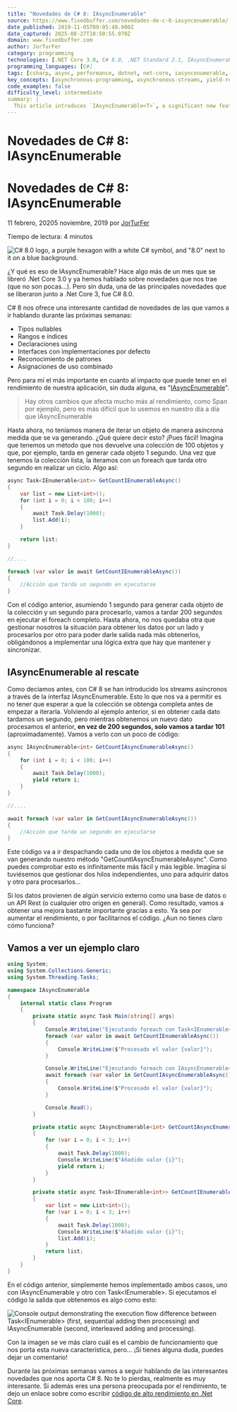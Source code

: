 ```yaml
---
title: "Novedades de C# 8: IAsyncEnumerable"
source: https://www.fixedbuffer.com/novedades-de-c-8-iasyncenumerable/
date_published: 2019-11-05T09:05:48.000Z
date_captured: 2025-08-27T10:50:55.970Z
domain: www.fixedbuffer.com
author: JorTurFer
category: programming
technologies: [.NET Core 3.0, C# 8.0, .NET Standard 2.1, IAsyncEnumerable, IEnumerable, Task, "Span<T>", Entity Framework Core 3.0, API Rest]
programming_languages: [C#]
tags: [csharp, async, performance, dotnet, net-core, iasyncenumerable, asynchronous-streams, yield, iteration, new-features]
key_concepts: [asynchronous-programming, asynchronous-streams, yield-return, performance-optimization, lazy-evaluation, iterators, task-based-asynchronous-pattern]
code_examples: false
difficulty_level: intermediate
summary: |
  This article introduces `IAsyncEnumerable<T>`, a significant new feature in C# 8.0, released alongside .NET Core 3.0. It addresses the challenge of asynchronously iterating collections as elements are generated, rather than waiting for the entire collection to be fully constructed. Through clear C# code examples, the author demonstrates how `IAsyncEnumerable<T>`, combined with `await foreach` and `yield return`, offers substantial performance improvements and enhanced code readability compared to traditional `Task<IEnumerable<T>>` approaches. This feature is particularly beneficial for scenarios involving data retrieval from external sources like databases or APIs, enabling more efficient, stream-based data processing. The article emphasizes the performance gains and simplified asynchronous logic provided by this new capability.
---
```

# Novedades de C# 8: IAsyncEnumerable

# Novedades de C# 8: IAsyncEnumerable

11 febrero, 20205 noviembre, 2019 por [JorTurFer](https://www.fixedbuffer.com/author/kabestrus/ "Ver todas las entradas de JorTurFer")

Tiempo de lectura: 4 minutos

![C# 8.0 logo, a purple hexagon with a white C# symbol, and "8.0" next to it on a blue background.](https://www.fixedbuffer.com/wp-content/uploads/2019/11/c8.jpg)

¿Y qué es eso de IAsyncEnumerable? Hace algo más de un mes que se libreró .Net Core 3.0 y ya hemos hablado sobre novedades que nos trae (que no son pocas…). Pero sin duda, una de las principales novedades que se liberaron junto a .Net Core 3, fue C# 8.0.

C# 8 nos ofrece una interesante cantidad de novedades de las que vamos a ir hablando durante las próximas semanas:

*   Tipos nullables
*   Rangos e índices
*   Declaraciones using
*   Interfaces con implementaciones por defecto
*   Reconocimiento de patrones
*   Asignaciones de uso combinado

Pero para mí el más importante en cuanto al impacto que puede tener en el rendimiento de nuestra aplicación, sin duda alguna, es "[IAsyncEnumerable](https://docs.microsoft.com/es-es/dotnet/api/system.collections.generic.iasyncenumerable-1?view=dotnet-plat-ext-3.0)".

> Hay otros cambios que afecta mucho más al rendimiento, como Span<T> por ejemplo, pero es más difícil que lo usemos en nuestro día a día que IAsyncEnumerable

Hasta ahora, no teníamos manera de iterar un objeto de manera asíncrona medida que se va generando. ¿Qué quiere decir esto? ¡Pues fácil! Imagina que tenemos un método que nos devuelve una colección de 100 objetos y que, por ejemplo, tarda en generar cada objeto 1 segundo. Una vez que tenemos la colección lista, la iteramos con un foreach que tarda otro segundo en realizar un ciclo. Algo así:

```csharp
async Task<IEnumerable<int>> GetCountIEnumerableAsync()
{
    var list = new List<int>();
    for (int i = 0; i < 100; i++)
    {
        await Task.Delay(1000); 
        list.Add(i);
    }

    return list;
}

//....

foreach (var valor in await GetCountIEnumerableAsync())
{
    //Acción que tarda un segundo en ejecutarse
}
```

Con el código anterior, asumiendo 1 segundo para generar cada objeto de la colección y un segundo para procesarlo, vamos a tardar 200 segundos en ejecutar el foreach completo. Hasta ahora, no nos quedaba otra que gestionar nosotros la situación para obtener los datos por un lado y procesarlos por otro para poder darle salida nada más obtenerlos, obligándonos a implementar una lógica extra que hay que mantener y sincronizar.

## IAsyncEnumerable<T> al rescate

Como decíamos antes, con C# 8 se han introducido los streams asíncronos a través de la interfaz IAsyncEnumerable<T>. Esto lo que nos va a permitir es no tener que esperar a que la colección se obtenga completa antes de empezar a iterarla. Volviendo al ejemplo anterior, si en obtener cada dato tardamos un segundo, pero mientras obtenemos un nuevo dato procesamos el anterior, **en vez de 200 segundos, solo vamos a tardar 101** (aproximadamente). Vamos a verlo con un poco de código:

```csharp
async IAsyncEnumerable<int> GetCountIAsyncEnumerableAsync()
{
    for (int i = 0; i < 100; i++)
    {
        await Task.Delay(1000); 
        yield return i;
    }
}

//....

await foreach (var valor in GetCountIAsyncEnumerableAsync())
{
    //Acción que tarda un segundo en ejecutarse
}
```

Este código va a ir despachando cada uno de los objetos a medida que se van generando nuestro método "GetCountIAsyncEnumerableAsync". Como puedes comprobar esto es infinitamente más fácil y más legible. Imagina si tuviésemos que gestionar dos hilos independientes, uno para adquirir datos y otro para procesarlos…

Si los datos provienen de algún servicio externo como una base de datos o un API Rest (o cualquier otro origen en general). Como resultado, vamos a obtener una mejora bastante importante gracias a esto. Ya sea por aumentar el rendimiento, o por facilitarnos el código. ¿Aun no tienes claro cómo funciona?

## Vamos a ver un ejemplo claro

```csharp
using System;
using System.Collections.Generic;
using System.Threading.Tasks;

namespace IAsyncEnumerable
{
    internal static class Program
    {
        private static async Task Main(string[] args)
        {
            Console.WriteLine("Ejecutando foreach con Task<IEnumerable<int>>");
            foreach (var valor in await GetCountIEnumerableAsync())
            {
                Console.WriteLine($"Procesado el valor {valor}");
            }

            Console.WriteLine("Ejecutando foreach con IAsyncEnumerable<int>");
            await foreach (var valor in GetCountIAsyncEnumerableAsync())
            {
                Console.WriteLine($"Procesado el valor {valor}");
            }

            Console.Read();
        }

        private static async IAsyncEnumerable<int> GetCountIAsyncEnumerableAsync()
        {
            for (var i = 0; i < 3; i++)
            {
                await Task.Delay(1000);
                Console.WriteLine($"Añadido valor {i}");
                yield return i;
            }
        }

        private static async Task<IEnumerable<int>> GetCountIEnumerableAsync()
        {
            var list = new List<int>();
            for (var i = 0; i < 3; i++)
            {
                await Task.Delay(1000);
                Console.WriteLine($"Añadido valor {i}");
                list.Add(i);
            }
            return list;
        }
    }
}
```

En el código anterior, simplemente hemos implementado ambos casos, uno con IAsyncEnumerable<int> y otro con Task<IEnumerable<int>>. Si ejecutamos el código la salida que obtenemos es algo como esto:

![Console output demonstrating the execution flow difference between Task<IEnumerable<int>> (first, sequential adding then processing) and IAsyncEnumerable<int> (second, interleaved adding and processing).](https://www.fixedbuffer.com/wp-content/uploads/2019/11/image.png)

Con la imagen se ve más claro cuál es el cambio de funcionamiento que nos porta esta nueva característica, pero… ¡Si tienes alguna duda, puedes dejar un comentario!

Durante las próximas semanas vamos a seguir hablando de las interesantes novedades que nos aporta C# 8. No te lo pierdas, realmente es muy interesante. Si además eres una persona preocupada por el rendimiento, te dejo un enlace sobre como escribir [código de alto rendimiento en .Net Core](https://www.fixedbuffer.com/escribiendo-codigo-de-alto-rendimiento-en-net/).